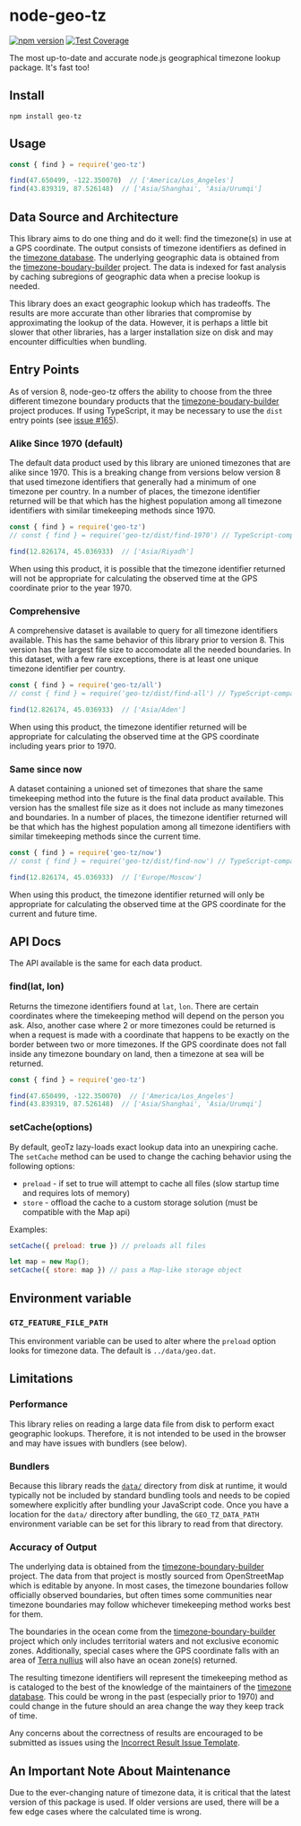 # node-geo-tz
[![npm version](https://badge.fury.io/js/geo-tz.svg)](http://badge.fury.io/js/geo-tz) [![Test Coverage](https://img.shields.io/codecov/c/github/evansiroky/node-geo-tz.svg)](https://codecov.io/github/evansiroky/node-geo-tz)

The most up-to-date and accurate node.js geographical timezone lookup package.  It's fast too!

## Install

`npm install geo-tz`

## Usage

```js
const { find } = require('geo-tz')

find(47.650499, -122.350070)  // ['America/Los_Angeles']
find(43.839319, 87.526148)  // ['Asia/Shanghai', 'Asia/Urumqi']
```

## Data Source and Architecture

This library aims to do one thing and do it well: find the timezone(s) in use at a GPS coordinate. The output consists of timezone identifiers as defined in the [timezone database](https://www.iana.org/time-zones). The underlying geographic data is obtained from the [timezone-boudary-builder](https://github.com/evansiroky/timezone-boundary-builder) project. The data is indexed for fast analysis by caching subregions of geographic data when a precise lookup is needed.

This library does an exact geographic lookup which has tradeoffs. The results are more accurate than other libraries that compromise by approximating the lookup of the data. However, it is perhaps a little bit slower that other libraries, has a larger installation size on disk and may encounter difficulties when bundling.

## Entry Points

As of version 8, node-geo-tz offers the ability to choose from the three different timezone boundary products that the [timezone-boudary-builder](https://github.com/evansiroky/timezone-boundary-builder) project produces. If using TypeScript, it may be necessary to use the `dist` entry points (see [issue #165](https://github.com/evansiroky/node-geo-tz/issues/165)).

### Alike Since 1970 (default)

The default data product used by this library are unioned timezones that are alike since 1970. This is a breaking change from versions below version 8 that used timezone identifiers that generally had a minimum of one timezone per country. In a number of places, the timezone identifier returned will be that which has the highest population among all timezone identifiers with similar timekeeping methods since 1970.

```js
const { find } = require('geo-tz')
// const { find } = require('geo-tz/dist/find-1970') // TypeScript-compatible import

find(12.826174, 45.036933)  // ['Asia/Riyadh']
```

When using this product, it is possible that the timezone identifier returned will not be appropriate for calculating the observed time at the GPS coordinate prior to the year 1970.

### Comprehensive

A comprehensive dataset is available to query for all timezone identifiers available. This has the same behavior of this library prior to version 8. This version has the largest file size to accomodate all the needed boundaries. In this dataset, with a few rare exceptions, there is at least one unique timezone identifier per country.

```js
const { find } = require('geo-tz/all')
// const { find } = require('geo-tz/dist/find-all') // TypeScript-compatible import

find(12.826174, 45.036933)  // ['Asia/Aden']
```

When using this product, the timezone identifier returned will be appropriate for calculating the observed time at the GPS coordinate including years prior to 1970.

### Same since now

A dataset containing a unioned set of timezones that share the same timekeeping method into the future is the final data product available. This version has the smallest file size as it does not include as many timezones and boundaries. In a number of places, the timezone identifier returned will be that which has the highest population among all timezone identifiers with similar timekeeping methods since the current time.

```js
const { find } = require('geo-tz/now')
// const { find } = require('geo-tz/dist/find-now') // TypeScript-compatible import

find(12.826174, 45.036933)  // ['Europe/Moscow']
```

When using this product, the timezone identifier returned will only be appropriate for calculating the observed time at the GPS coordinate for the current and future time.

## API Docs

The API available is the same for each data product.

### find(lat, lon)

Returns the timezone identifiers found at `lat`, `lon`. There are certain coordinates where the timekeeping method will depend on the person you ask. Also, another case where 2 or more timezones could be returned is when a request is made with a coordinate that happens to be exactly on the border between two or more timezones. If the GPS coordinate does not fall inside any timezone boundary on land, then a timezone at sea will be returned.

```js
const { find } = require('geo-tz')

find(47.650499, -122.350070)  // ['America/Los_Angeles']
find(43.839319, 87.526148)  // ['Asia/Shanghai', 'Asia/Urumqi']
```

### setCache(options)

By default, geoTz lazy-loads exact lookup data into an unexpiring cache. The `setCache` method can be used to change the caching behavior using the following options:

* `preload` - if set to true will attempt to cache all files (slow startup time and requires lots of memory)
* `store` - offload the cache to a custom storage solution (must be compatible with the Map api)

Examples:

```js
setCache({ preload: true }) // preloads all files

let map = new Map();
setCache({ store: map }) // pass a Map-like storage object
```

## Environment variable

### `GTZ_FEATURE_FILE_PATH`

This environment variable can be used to alter where the `preload` option looks for timezone data. The default is `../data/geo.dat`.

## Limitations

### Performance

This library relies on reading a large data file from disk to perform exact geographic lookups. Therefore, it is not intended to be used in the browser and may have issues with bundlers (see below).

### Bundlers

Because this library reads the [`data/`](/data/) directory from disk at runtime, it would typically not be included by standard bundling tools and needs to be copied somewhere explicitly after bundling your JavaScript code. Once you have a location for the `data/` directory after bundling, the `GEO_TZ_DATA_PATH` environment variable can be set for this library to read from that directory.

### Accuracy of Output

The underlying data is obtained from the [timezone-boundary-builder](https://github.com/evansiroky/timezone-boundary-builder) project. The data from that project is mostly sourced from OpenStreetMap which is editable by anyone. In most cases, the timezone boundaries follow officially observed boundaries, but often times some communities near timezone boundaries may follow whichever timekeeping method works best for them.

The boundaries in the ocean come from the [timezone-boundary-builder](https://github.com/evansiroky/timezone-boundary-builder) project which only includes territorial waters and not exclusive economic zones. Additionally, special cases where the GPS coordinate falls with an area of [Terra nullius](https://en.wikipedia.org/wiki/Terra_nullius) will also have an ocean zone(s) returned.

The resulting timezone identifiers will represent the timekeeping method as is cataloged to the best of the knowledge of the maintainers of the [timezone database](https://www.iana.org/time-zones). This could be wrong in the past (especially prior to 1970) and could change in the future should an area change the way they keep track of time.

Any concerns about the correctness of results are encouraged to be submitted as issues using the [Incorrect Result Issue Template](https://github.com/evansiroky/node-geo-tz/issues/new?assignees=&labels=&projects=&template=incorrect-result.md&title=Incorrect%20Result%3A+). 

## An Important Note About Maintenance

Due to the ever-changing nature of timezone data, it is critical that the latest version of this package is used.  If older versions are used, there will be a few edge cases where the calculated time is wrong.

